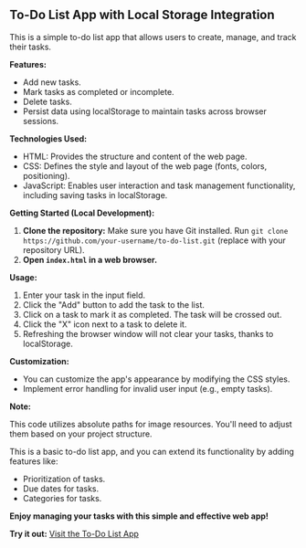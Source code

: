 ## To-Do List App with Local Storage Integration

This is a simple to-do list app that allows users to create, manage, and track their tasks.

**Features:**

* Add new tasks.
* Mark tasks as completed or incomplete.
* Delete tasks.
* Persist data using localStorage to maintain tasks across browser sessions.

**Technologies Used:**

* HTML: Provides the structure and content of the web page.
* CSS: Defines the style and layout of the web page (fonts, colors, positioning).
* JavaScript: Enables user interaction and task management functionality, including saving tasks in localStorage.

**Getting Started (Local Development):**

1. **Clone the repository:** Make sure you have Git installed. Run `git clone https://github.com/your-username/to-do-list.git` (replace with your repository URL).
2. **Open `index.html` in a web browser.**

**Usage:**

1. Enter your task in the input field.
2. Click the "Add" button to add the task to the list.
3. Click on a task to mark it as completed. The task will be crossed out.
4. Click the "X" icon next to a task to delete it.
5. Refreshing the browser window will not clear your tasks, thanks to localStorage.

**Customization:**

* You can customize the app's appearance by modifying the CSS styles.
* Implement error handling for invalid user input (e.g., empty tasks).

**Note:**

This code utilizes absolute paths for image resources. You'll need to adjust them based on your project structure. 

This is a basic to-do list app, and you can extend its functionality by adding features like:

* Prioritization of tasks.
* Due dates for tasks.
* Categories for tasks.

**Enjoy managing your tasks with this simple and effective web app!**



**Try it out:** [Visit the To-Do List App]([https://your-app-link.com](https://hamzaisadev.github.io/Java-Script-Projects/Project-2-To_Do_List/))

